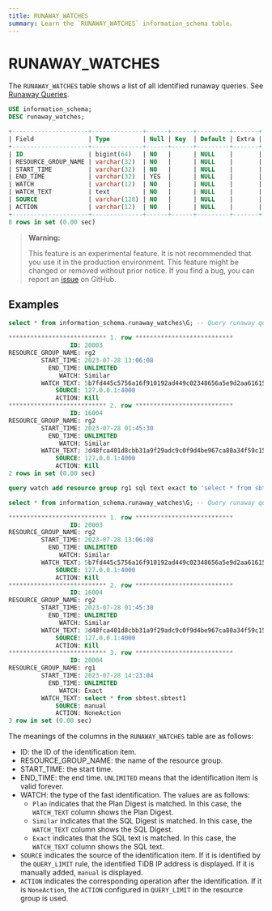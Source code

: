 ```yaml
---
title: RUNAWAY_WATCHES
summary: Learn the `RUNAWAY_WATCHES` information_schema table。
---
```


# RUNAWAY_WATCHES

The `RUNAWAY_WATCHES` table shows a list of all identified runaway queries. See [Runaway Queries](/tidb-resource-control.md#manage-queries-that-consume-more-resources-than-expected-runaway-queries).

```sql
USE information_schema;
DESC runaway_watches;
```

```sql
+---------------------+--------------+------+------+---------+-------+
| Field               | Type         | Null | Key  | Default | Extra |
+---------------------+--------------+------+------+---------+-------+
| ID                  | bigint(64)   | NO   |      | NULL    |       |
| RESOURCE_GROUP_NAME | varchar(32)  | NO   |      | NULL    |       |
| START_TIME          | varchar(32)  | NO   |      | NULL    |       |
| END_TIME            | varchar(32)  | YES  |      | NULL    |       |
| WATCH               | varchar(12)  | NO   |      | NULL    |       |
| WATCH_TEXT          | text         | NO   |      | NULL    |       |
| SOURCE              | varchar(128) | NO   |      | NULL    |       |
| ACTION              | varchar(12)  | NO   |      | NULL    |       |
+---------------------+--------------+------+------+---------+-------+
8 rows in set (0.00 sec)
```

> **Warning:**
>
> This feature is an experimental feature. It is not recommended that you use it in the production environment. This feature might be changed or removed without prior notice. If you find a bug, you can report an [issue](https://github.com/pingcap/tidb/issues) on GitHub.

## Examples

```sql
select * from information_schema.runaway_watches\G; -- Query runaway query identification list
```

```sql
*************************** 1. row ***************************
                 ID: 20003
RESOURCE_GROUP_NAME: rg2
         START_TIME: 2023-07-28 13:06:08
           END_TIME: UNLIMITED
              WATCH: Similar
         WATCH_TEXT: 5b7fd445c5756a16f910192ad449c02348656a5e9d2aa61615e6049afbc4a82e
             SOURCE: 127.0.0.1:4000
             ACTION: Kill
*************************** 2. row ***************************
                 ID: 16004
RESOURCE_GROUP_NAME: rg2
         START_TIME: 2023-07-28 01:45:30
           END_TIME: UNLIMITED
              WATCH: Similar
         WATCH_TEXT: 3d48fca401d8cbb31a9f29adc9c0f9d4be967ca80a34f59c15f73af94e000c84
             SOURCE: 127.0.0.1:4000
             ACTION: Kill
2 rows in set (0.00 sec)
```

```sql
query watch add resource group rg1 sql text exact to 'select * from sbtest.sbtest1'; -- Add identification list
```

```sql
select * from information_schema.runaway_watches\G; -- Query runaway query identification list
```

```sql
*************************** 1. row ***************************
                 ID: 20003
RESOURCE_GROUP_NAME: rg2
         START_TIME: 2023-07-28 13:06:08
           END_TIME: UNLIMITED
              WATCH: Similar
         WATCH_TEXT: 5b7fd445c5756a16f910192ad449c02348656a5e9d2aa61615e6049afbc4a82e
             SOURCE: 127.0.0.1:4000
             ACTION: Kill
*************************** 2. row ***************************
                 ID: 16004
RESOURCE_GROUP_NAME: rg2
         START_TIME: 2023-07-28 01:45:30
           END_TIME: UNLIMITED
              WATCH: Similar
         WATCH_TEXT: 3d48fca401d8cbb31a9f29adc9c0f9d4be967ca80a34f59c15f73af94e000c84
             SOURCE: 127.0.0.1:4000
             ACTION: Kill
*************************** 3. row ***************************
                 ID: 20004
RESOURCE_GROUP_NAME: rg1
         START_TIME: 2023-07-28 14:23:04
           END_TIME: UNLIMITED
              WATCH: Exact
         WATCH_TEXT: select * from sbtest.sbtest1
             SOURCE: manual
             ACTION: NoneAction
3 row in set (0.00 sec)
```

The meanings of the columns in the `RUNAWAY_WATCHES` table are as follows:

- ID: the ID of the identification item.
- RESOURCE_GROUP_NAME: the name of the resource group.
- START_TIME: the start time.
- END_TIME: the end time. `UNLIMITED` means that the identification item is valid forever.
- WATCH: the type of the fast identification. The values are as follows:
    - `Plan` indicates that the Plan Digest is matched. In this case, the `WATCH_TEXT` column shows the Plan Digest.
    - `Similar` indicates that the SQL Digest is matched. In this case, the `WATCH_TEXT` column shows the SQL Digest.
    - `Exact` indicates that the SQL text is matched. In this case, the `WATCH_TEXT` column shows the SQL text.
- `SOURCE` indicates the source of the identification item. If it is identified by the `QUERY_LIMIT` rule, the identified TiDB IP address is displayed. If it is manually added, `manual` is displayed.
- `ACTION` indicates the corresponding operation after the identification. If it is `NoneAction`, the `ACTION` configured in `QUERY_LIMIT` in the resource group is used.
